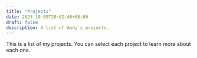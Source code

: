 ```yaml
---
title: "Projects"
date: 2023-10-09T20:02:46+08:00
draft: false
description: A list of Andy's projects.
---
```


This is a list of my projects. You can select each project to learn more about each one.